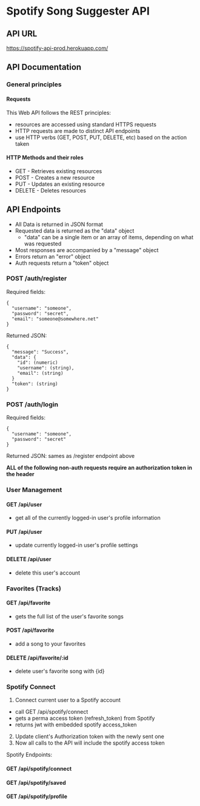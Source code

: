 # Spotify Song Suggester API

## API URL

https://spotify-api-prod.herokuapp.com/


## API Documentation

### General principles

#### Requests
This Web API follows the REST principles:
- resources are accessed using standard HTTPS requests
- HTTP requests are made to distinct API endpoints
- use HTTP verbs (GET, POST, PUT, DELETE, etc) based on the action taken

#### HTTP Methods and their roles
- GET - Retrieves existing resources
- POST - Creates a new resource
- PUT - Updates an existing resource
- DELETE - Deletes resources

## API Endpoints
- All Data is returned in JSON format
- Requested data is returned as the "data" object
  - "data" can be a single item or an array of items, depending on what was requested
- Most responses are accompanied by a "message" object
- Errors return an "error" object
- Auth requests return a "token" object

### POST /auth/register
Required fields:
```
{
  "username": "someone",
  "password": "secret",
  "email": "someone@somewhere.net"
}
```
Returned JSON:
```
{
  "message": "Success",
  "data": {
    "id": (numeric)
    "username": (string),
    "email": (string)
  }
  "token": (string)
}
```
### POST /auth/login
Required fields:
```
{
  "username": "someone",
  "password": "secret"
}
```
Returned JSON:
sames as /register endpoint above

**ALL of the following non-auth requests require an authorization token in the header**
### User Management
#### GET /api/user
- get all of the currently logged-in user's profile information

#### PUT /api/user
- update currently logged-in user's profile settings

#### DELETE /api/user
- delete this user's account

### Favorites (Tracks)
#### GET /api/favorite
- gets the full list of the user's favorite songs

#### POST /api/favorite
- add a song to your favorites

#### DELETE /api/favorite/:id
- delete user's favorite song with {id}

### Spotify Connect
1. Connect current user to a Spotify account
  - call GET /api/spotify/connect
  - gets a perma access token (refresh_token) from Spotify
  - returns jwt with embedded spotify access_token
2. Update client's Authorization token with the newly sent one
3. Now all calls to the API will include the spotify access token

Spotify Endpoints:

#### GET /api/spotify/connect

#### GET /api/spotify/saved

#### GET /api/spotify/profile


